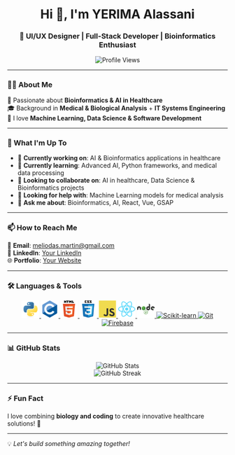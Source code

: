 <h1 align="center">Hi 👋, I'm YERIMA Alassani</h1>
<h3 align="center">🚀 UI/UX Designer | Full-Stack Developer | Bioinformatics Enthusiast</h3>

<p align="center">
  <img src="https://komarev.com/ghpvc/?username=yerima-alassani&label=Profile%20Views&color=0e75b6&style=flat" alt="Profile Views" />
</p>

---

### 👨‍💻 About Me  
🔬 Passionate about **Bioinformatics & AI in Healthcare**  
🎓 Background in **Medical & Biological Analysis** + **IT Systems Engineering**  
🧠 I love **Machine Learning, Data Science & Software Development**  

---

### 🚀 What I'm Up To  
- 🔭 **Currently working on**: AI & Bioinformatics applications in healthcare  
- 🌱 **Currently learning**: Advanced AI, Python frameworks, and medical data processing  
- 👯 **Looking to collaborate on**: AI in healthcare, Data Science & Bioinformatics projects  
- 🤝 **Looking for help with**: Machine Learning models for medical analysis  
- 💬 **Ask me about**: Bioinformatics, AI, React, Vue, GSAP  

---

### 📫 How to Reach Me  
📩 **Email**: meliodas.martin@gmail.com  
🔗 **LinkedIn**: [Your LinkedIn](#)  
🌐 **Portfolio**: [Your Website](#)  

---

### 🛠️ Languages & Tools  
<p align="center">
  <a href="https://www.python.org" target="_blank" rel="noreferrer">
    <img src="https://raw.githubusercontent.com/devicons/devicon/master/icons/python/python-original.svg" alt="Python" width="40" height="40"/>
  </a>
  <a href="https://www.cprogramming.com/" target="_blank" rel="noreferrer">
    <img src="https://raw.githubusercontent.com/devicons/devicon/master/icons/c/c-original.svg" alt="C" width="40" height="40"/>
  </a>
  <a href="https://www.w3.org/html/" target="_blank" rel="noreferrer">
    <img src="https://raw.githubusercontent.com/devicons/devicon/master/icons/html5/html5-original-wordmark.svg" alt="HTML5" width="40" height="40"/>
  </a>
  <a href="https://www.w3schools.com/css/" target="_blank" rel="noreferrer">
    <img src="https://raw.githubusercontent.com/devicons/devicon/master/icons/css3/css3-original-wordmark.svg" alt="CSS3" width="40" height="40"/>
  </a>
  <a href="https://developer.mozilla.org/en-US/docs/Web/JavaScript" target="_blank" rel="noreferrer">
    <img src="https://raw.githubusercontent.com/devicons/devicon/master/icons/javascript/javascript-original.svg" alt="JavaScript" width="40" height="40"/>
  </a>
  <a href="https://reactjs.org/" target="_blank" rel="noreferrer">
    <img src="https://raw.githubusercontent.com/devicons/devicon/master/icons/react/react-original.svg" alt="React" width="40" height="40"/>
  </a>
  <a href="https://nodejs.org" target="_blank" rel="noreferrer">
    <img src="https://raw.githubusercontent.com/devicons/devicon/master/icons/nodejs/nodejs-original-wordmark.svg" alt="Node.js" width="40" height="40"/>
  </a>
  <a href="https://scikit-learn.org/" target="_blank" rel="noreferrer">
    <img src="https://upload.wikimedia.org/wikipedia/commons/0/05/Scikit_learn_logo_small.svg" alt="Scikit-learn" width="40" height="40"/>
  </a>
  <a href="https://git-scm.com/" target="_blank" rel="noreferrer">
    <img src="https://www.vectorlogo.zone/logos/git-scm/git-scm-icon.svg" alt="Git" width="40" height="40"/>
  </a>
  <a href="https://firebase.google.com/" target="_blank" rel="noreferrer">
    <img src="https://www.vectorlogo.zone/logos/firebase/firebase-icon.svg" alt="Firebase" width="40" height="40"/>
  </a>
</p>

---

### 📊 GitHub Stats  
<p align="center">
  <img src="https://github-readme-stats.vercel.app/api?username=yerima-alassani&show_icons=true&theme=radical" alt="GitHub Stats" />
  <br/>
  <img src="https://github-readme-streak-stats.herokuapp.com/?user=yerima-alassani&theme=radical" alt="GitHub Streak" />
</p>

---

### ⚡ Fun Fact  
I love combining **biology and coding** to create innovative healthcare solutions! 🚀  

---

💡 *Let's build something amazing together!*  

